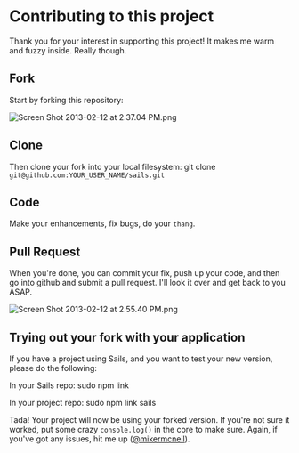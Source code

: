 # Contributing to this project

Thank you for your interest in supporting this project!  It makes me warm and fuzzy inside.  Really though.

## Fork
Start by forking this repository:

![Screen Shot 2013-02-12 at 2.37.04 PM.png](http://i.imgur.com/h0CCcAu.png) 

## Clone
Then clone your fork into your local filesystem:
git clone `git@github.com:YOUR_USER_NAME/sails.git`

## Code
Make your enhancements, fix bugs, do your `thang`.

<!--
## Test
Please write a test for your addition/fix.  I know it kind of sucks, but it's how we maintain great code quality.  For our test suite, I'm using [mocha](http://visionmedia.github.com/mocha/).  You can run the tests with `npm test`.  If run into trouble with this part, please create an issue or drop me a line on Twitter ([@mikermcneil](twitter.com/mikermcneil))

![Screen Shot 2013-02-12 at 2.56.59 PM.png](http://i.imgur.com/dalbOdZ.png) 
-->

## Pull Request
When you're done, you can commit your fix, push up your code, and then go into github and submit a pull request.  I'll look it over and get back to you ASAP.

![Screen Shot 2013-02-12 at 2.55.40 PM.png](http://i.imgur.com/GBg0AOi.png) 


## Trying out your fork with your application
If you have a project using Sails, and you want to test your new version, please do the following:

In your Sails repo:
sudo npm link

In your project repo:
sudo npm link sails

Tada!  Your project will now be using your forked version.  If you're not sure it worked, put some crazy `console.log()` in the core to make sure.  Again, if you've got any issues, hit me up ([@mikermcneil](twitter.com/mikermcneil)).